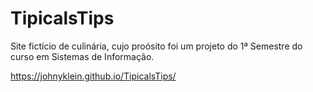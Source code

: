 # TipicalsTips
Site fictício de culinária, cujo proósito foi um projeto do 1ª Semestre do curso em Sistemas de Informação.

https://johnyklein.github.io/TipicalsTips/
